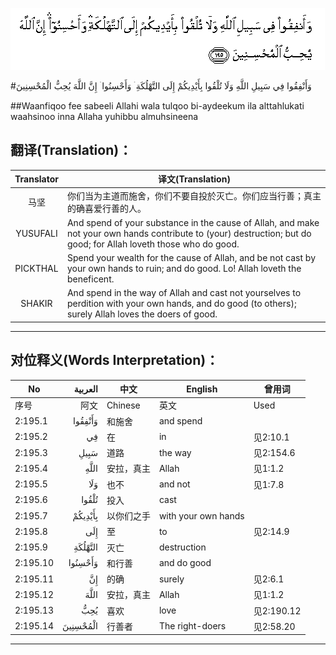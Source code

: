 ![002:195](images/002_195.gif)

#وَأَنْفِقُوا فِي سَبِيلِ اللَّهِ وَلَا تُلْقُوا بِأَيْدِيكُمْ إِلَى التَّهْلُكَةِ ۛ وَأَحْسِنُوا ۛ إِنَّ اللَّهَ يُحِبُّ الْمُحْسِنِينَ 

##Waanfiqoo fee sabeeli Allahi wala tulqoo bi-aydeekum ila alttahlukati waahsinoo inna Allaha yuhibbu almuhsineena 

## 翻译(Translation)：

| Translator | 译文(Translation)                                            |
| :--------: | ------------------------------------------------------------ |
|    马坚    | 你们当为主道而施舍，你们不要自投於灭亡。你们应当行善；真主的确喜爱行善的人。 |
|  YUSUFALI  | And spend of your substance in the cause of Allah, and make not your own hands contribute to (your) destruction; but do good; for Allah loveth those who do good. |
|  PICKTHAL  | Spend your wealth for the cause of Allah, and be not cast by your own hands to ruin; and do good. Lo! Allah loveth the beneficent. |
|   SHAKIR   | And spend in the way of Allah and cast not yourselves to perdition with your own hands, and do good (to others); surely Allah loves the doers of good. |

---

## 对位释义(Words Interpretation)：

| No   | العربية | 中文    | English | 曾用词 |
| ---- | ------: | ------- | ------- | ------ |
| 序号 |    阿文 | Chinese | 英文    | Used   |
| 2:195.1  | وَأَنْفِقُوا  | 和施舍     | and spend           |            |
| 2:195.2  | فِي       | 在         | in                  | 见2:10.1   |
| 2:195.3  | سَبِيلِ     | 道路       | the way             | 见2:154.6  |
| 2:195.4  | اللَّهِ     | 安拉，真主 | Allah               | 见1:1.2    |
| 2:195.5  | وَلَا      | 也不       | and not             | 见1:7.8    |
| 2:195.6  | تُلْقُوا    | 投入       | cast                |            |
| 2:195.7  | بِأَيْدِيكُمْ  | 以你们之手 | with your own hands |            |
| 2:195.8  | إِلَى      | 至         | to                  | 见2:14.9   |
| 2:195.9  | التَّهْلُكَةِ  | 灭亡       | destruction         |            |
| 2:195.10 | وَأَحْسِنُوا  | 和行善     | and do good         |            |
| 2:195.11 | إِنَّ       | 的确       | surely              | 见2:6.1    |
| 2:195.12 | اللَّهَ     | 安拉，真主 | Allah               | 见1:1.2    |
| 2:195.13 | يُحِبُّ      | 喜欢       | love                | 见2:190.12 |
| 2:195.14 | الْمُحْسِنِينَ | 行善者     | The right-doers     | 见2:58.20  |

---

